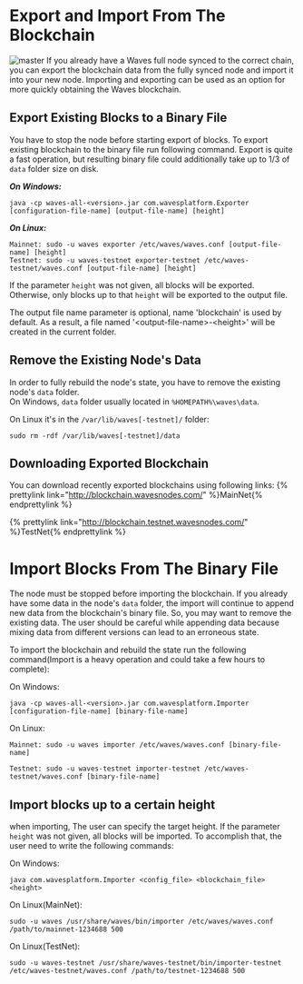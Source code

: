 # Export and Import From The Blockchain

![master](https://img.shields.io/badge/node->%3D0.8.0-4bc51d.svg)
If you already have a Waves full node synced to the correct chain, you can export the blockchain data from the fully synced node and import it into your new node. Importing and exporting can be used as an option for more quickly obtaining the Waves blockchain.


## Export Existing Blocks to a Binary File 

You have to stop the node before starting export of blocks. To export existing blockchain to the binary file run following command. Export is quite a fast operation, but resulting binary file could additionally take up to 1/3 of `data` folder size on disk.

_**On Windows:**_

```
java -cp waves-all-<version>.jar com.wavesplatform.Exporter [configuration-file-name] [output-file-name] [height]
```

_**On Linux:**_

```
Mainnet: sudo -u waves exporter /etc/waves/waves.conf [output-file-name] [height]
Testnet: sudo -u waves-testnet exporter-testnet /etc/waves-testnet/waves.conf [output-file-name] [height]
```

If the parameter `height` was not given, all blocks will be exported. Otherwise, only blocks up to that `height` will be exported to the output file.

The output file name parameter is optional, name 'blockchain' is used by default. As a result, a file named '&lt;output-file-name&gt;-&lt;height&gt;' will be created in the current folder.

## Remove the Existing Node's Data

In order to fully rebuild the node's state, you have to remove the existing node's `data` folder.  
On Windows, `data` folder usually located in `%HOMEPATH%\waves\data`.

On Linux it's in the `/var/lib/waves[-testnet]/` folder:

```
sudo rm -rdf /var/lib/waves[-testnet]/data
```

## Downloading Exported Blockchain

You can download recently exported blockchains using following links:
{% prettylink link="http://blockchain.wavesnodes.com/" %}MainNet{% endprettylink %}

{% prettylink link="http://blockchain.testnet.wavesnodes.com/" %}TestNet{% endprettylink %}

# Import Blocks From The Binary File

The node must be stopped before importing the blockchain. If you already have some data in the node's `data` folder, the import will continue to append new data from the blockchain's binary file. So, you may want to remove the existing data. The user should be careful while appending data because mixing data from different versions can lead to an erroneous state.

To import the blockchain and rebuild the state run the following command\(Import is a heavy operation and could take a few hours to complete\):

On Windows:

```
java -cp waves-all-<version>.jar com.wavesplatform.Importer [configuration-file-name] [binary-file-name]
```

On Linux:

```
Mainnet: sudo -u waves importer /etc/waves/waves.conf [binary-file-name]

Testnet: sudo -u waves-testnet importer-testnet /etc/waves-testnet/waves.conf [binary-file-name]
```

## Import blocks up to a certain height

when importing, The user can specify the target height. If the parameter `height` was not given, all blocks will be imported. To accomplish that, the user need to write the following commands:

On Windows:

```
java com.wavesplatform.Importer <config_file> <blockchain_file> <height>
```

On Linux\(MainNet\):

```
sudo -u waves /usr/share/waves/bin/importer /etc/waves/waves.conf /path/to/mainnet-1234688 500
```

On Linux\(TestNet\):

```
sudo -u waves-testnet /usr/share/waves-testnet/bin/importer-testnet /etc/waves-testnet/waves.conf /path/to/testnet-1234688 500
```



